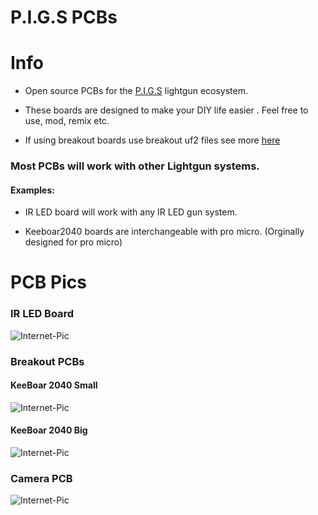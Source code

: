 # P.I.G.S PCBs

# Info

- Open source PCBs for the [P.I.G.S](https://github.com/Fusion-Lightguns/P.I.G.S--Pico-Infared-Gun-System/tree/plus)  lightgun ecosystem.

- These boards are designed to make your DIY life easier . Feel free to use, mod, remix etc.

- If using breakout boards use breakout uf2 files see more [here](https://github.com/Fusion-Lightguns/P.I.G.S-PCBs/blob/main/Breakout-PCBs/ReadMe.md)


### Most PCBs will work with other Lightgun systems.

#### Examples: 

- IR LED board will work with any IR LED gun system.

- Keeboar2040 boards are interchangeable with pro micro. (Orginally designed for pro micro)

# PCB Pics 

### IR LED Board 
![Internet-Pic](https://github.com/Fusion-Lightguns/P.I.G.S-PCBs/assets/118452807/2c5fea0e-2e4e-4b5f-ae65-e51d3a1327b1)

### Breakout PCBs

#### KeeBoar 2040 Small
![Internet-Pic](https://github.com/Fusion-Lightguns/P.I.G.S-PCBs/assets/118452807/9f419332-d6bd-4fd8-b4a4-74a094bdad42)

#### KeeBoar 2040 Big 
![Internet-Pic](https://github.com/Fusion-Lightguns/P.I.G.S-PCBs/assets/118452807/96ff2e97-0a68-4c3f-b534-ecbb25d1fc49)

### Camera PCB
![Internet-Pic](https://github.com/Fusion-Lightguns/P.I.G.S-PCBs/assets/118452807/66c99c1d-5c7a-482d-9d58-2197326b4e73)
